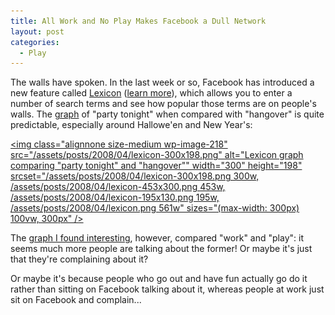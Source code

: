 ```yaml
---
title: All Work and No Play Makes Facebook a Dull Network
layout: post
categories:
  - Play
---
```

The walls have spoken. In the last week or so, Facebook has introduced a new feature called [Lexicon](https://www.facebook.com/lexicon/) ([learn more](https://www.facebook.com/help.php?topic=lexicon)), which allows you to enter a number of search terms and see how popular those terms are on people's walls. The [graph](https://www.facebook.com/lexicon/index.php?q=party%20tonight,%20hangover) of "party tonight" when compared with "hangover" is quite predictable, especially around Hallowe'en and New Year's:

[<img class="alignnone size-medium wp-image-218" src="/assets/posts/2008/04/lexicon-300x198.png" alt="Lexicon graph comparing "party tonight" and "hangover"" width="300" height="198" srcset="/assets/posts/2008/04/lexicon-300x198.png 300w, /assets/posts/2008/04/lexicon-453x300.png 453w, /assets/posts/2008/04/lexicon-195x130.png 195w, /assets/posts/2008/04/lexicon.png 561w" sizes="(max-width: 300px) 100vw, 300px" />](/assets/posts/2008/04/lexicon.png)

The [graph I found interesting](https://www.facebook.com/lexicon/index.php?q=work%2C+play), however, compared "work" and "play": it seems much more people are talking about the former! Or maybe it's just that they're complaining about it?

Or maybe it's because people who go out and have fun actually go do it rather than sitting on Facebook talking about it, whereas people at work just sit on Facebook and complain...